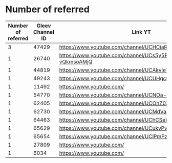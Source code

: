 # Number of referred

| Number of referred | Gleev Channel ID | Link YT | Status | Subscribers YT |
| --- | --- | --- | --- | --- |
| 3 | 47429 | https://www.youtube.com/channel/UCHCiaRsqvtMriZlVxYMP5ig | Diamond | 1430000 |
| 1 | 26740 | https://www.youtube.com/channel/UCs5y5P3mx73c-vQkmsoAMjQ | Bronze | 1590 |
| 1 | 44819 | https://www.youtube.com/channel/UCAkvle7016gUmxIqMH45qkw | Silver | 13400 |
| 1 | 49243 | https://www.youtube.com/channel/UCUHgcuvYUwttB7hD0qjCf_A | Gold | 30400 |
| 1 | 11492 | https://www.youtube.com/ | 0 |  |
| 1 | 54770 | https://www.youtube.com/channel/UCNOa-cO16ghIbnFnReO5zEQ | Diamond | 430000 |
| 1 | 62405 | https://www.youtube.com/channel/UCOhZ0XowjQfcbLbBbp3UEXA | Bronze | 325 |
| 1 | 62730 | https://www.youtube.com/channel/UCMdVacSOgVTjrRiRU1D1RTg | Gold | 1330000 |
| 1 | 64463 | https://www.youtube.com/channel/UChCSeKuStwPnJDA0_RPeBBw | Bronze | 52 |
| 1 | 65629 | https://www.youtube.com/channel/UCukvPvADGY-xEtD1EFV7eqg | Rejected | 59 |
| 1 | 65654 | https://www.youtube.com/channel/UClPmPzpdE4p9mlXKBNlGQPg | Rejected | 93 |
| 1 | 27809 | https://www.youtube.com/ | 0 |  |
| 1 | 6034 | https://www.youtube.com/ | 0 |  |